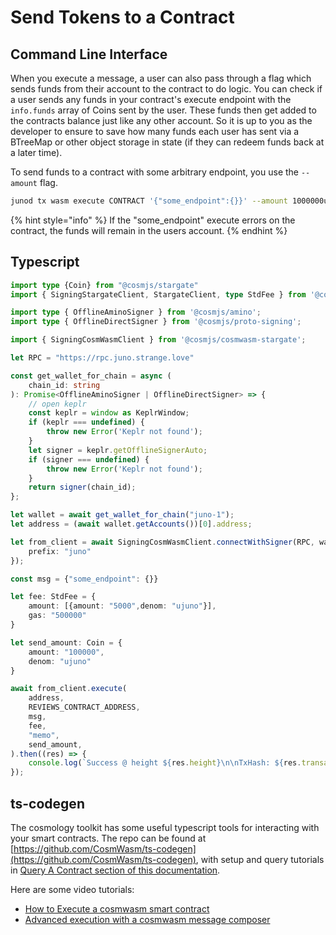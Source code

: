 # Send Tokens to a Contract

## Command Line Interface

When you execute a message, a user can also pass through a flag which sends funds from their account to the contract to do logic. You can check if a user sends any funds in your contract's execute endpoint with the `info.funds` array of Coins sent by the user. These funds then get added to the contracts balance just like any other account. So it is up to you as the developer to ensure to save how many funds each user has sent via a BTreeMap or other object storage in state (if they can redeem funds back at a later time).

To send funds to a contract with some arbitrary endpoint, you use the `--amount` flag.

```sh
junod tx wasm execute CONTRACT '{"some_endpoint":{}}' --amount 1000000ujuno
```

{% hint style="info" %}
If the "some\_endpoint" execute errors on the contract, the funds will remain in the users account.
{% endhint %}

## Typescript

```typescript
import type {Coin} from "@cosmjs/stargate"
import { SigningStargateClient, StargateClient, type StdFee } from '@cosmjs/stargate';

import type { OfflineAminoSigner } from '@cosmjs/amino';
import type { OfflineDirectSigner } from '@cosmjs/proto-signing';

import { SigningCosmWasmClient } from '@cosmjs/cosmwasm-stargate';

let RPC = "https://rpc.juno.strange.love"

const get_wallet_for_chain = async (
    chain_id: string
): Promise<OfflineAminoSigner | OfflineDirectSigner> => {
	// open keplr
	const keplr = window as KeplrWindow;
	if (keplr === undefined) {			
		throw new Error('Keplr not found');
	}
	let signer = keplr.getOfflineSignerAuto;
	if (signer === undefined) {
		throw new Error('Keplr not found');
	}
	return signer(chain_id);
};

let wallet = await get_wallet_for_chain("juno-1");
let address = (await wallet.getAccounts())[0].address;

let from_client = await SigningCosmWasmClient.connectWithSigner(RPC, wallet, {
	prefix: "juno"
});

const msg = {"some_endpoint": {}}

let fee: StdFee = {
    amount: [{amount: "5000",denom: "ujuno"}],
    gas: "500000"
}

let send_amount: Coin = {
    amount: "100000",
    denom: "ujuno"
}

await from_client.execute(
	address,
	REVIEWS_CONTRACT_ADDRESS,
	msg,
	fee,
	"memo",
	send_amount,
).then((res) => {
    console.log(`Success @ height ${res.height}\n\nTxHash: ${res.transactionHash}`)
});
```

## ts-codegen

The cosmology toolkit has some useful typescript tools for interacting with your smart contracts. The repo can be found at [https://github.com/CosmWasm/ts-codegen](https://github.com/CosmWasm/ts-codegen), with setup and query tutorials in [Query A Contract section of this documentation](query-a-contract.md#cosmology-smart-contract-query).

Here are some video tutorials:

* [How to Execute a cosmwasm smart contract](https://cosmology.tech/learn/video/how-to-execute-cosmwasm-smart-contract-messages)
* [Advanced execution with a cosmwasm message composer](https://cosmology.tech/learn/video/how-to-compose-messages-for-interacting-with-cosmwasm-smart-contracts)
